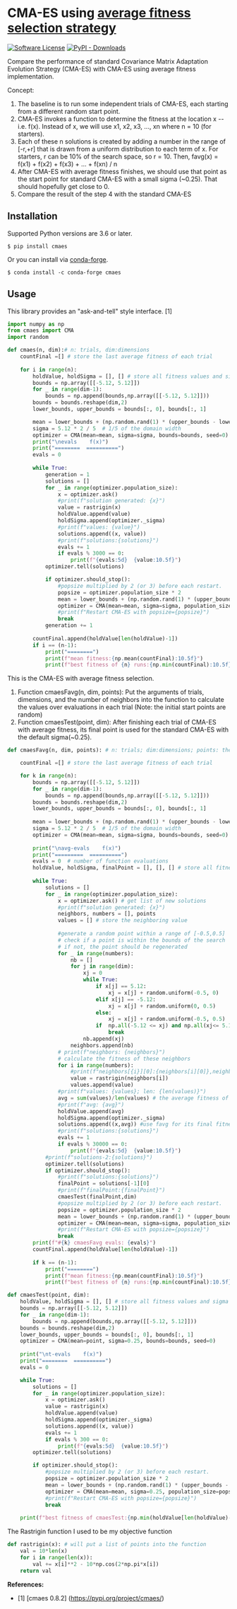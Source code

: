 # CMA-ES using [average fitness selection strategy](https://ieeexplore.ieee.org/document/9870232)
[![Software License](https://img.shields.io/badge/license-MIT-brightgreen.svg?style=flat-square)](./LICENSE) [![PyPI - Downloads](https://img.shields.io/pypi/dw/cmaes)](https://pypistats.org/packages/cmaes)


Compare the performance of standard Covariance Matrix Adaptation Evolution Strategy (CMA-ES) with CMA-ES using average fitness implementation.

Concept: 
1. The baseline is to run some independent trials of CMA-ES, each starting from a different random start point.  
2. CMA-ES invokes a function to determine the fitness at the location x -- i.e. f(x).  Instead of x, we will use x1, x2, x3, ..., xn where n = 10 (for starters).  
3. Each of these n solutions is created by adding a number in the range of [-r,+r] that is drawn from a uniform distribution to each term of x.  For starters, r can be 10% of the search space, so r = 10.  Then, favg(x) = f(x1) + f(x2) + f(x3) + ... + f(xn) / n
4. After CMA-ES with average fitness finishes, we should use that point as the start point for standard CMA-ES with a small sigma (~0.25).  That should hopefully get close to 0.
5. Compare the result of the step 4 with the standard CMA-ES
## Installation

Supported Python versions are 3.6 or later.

```
$ pip install cmaes
```

Or you can install via [conda-forge](https://anaconda.org/conda-forge/cmaes).

```
$ conda install -c conda-forge cmaes
```

## Usage

This library provides an "ask-and-tell" style interface. [1]

```python
import numpy as np
from cmaes import CMA
import random

def cmaes(n, dim):# n: trials, dim:dimensions
    countFinal =[] # store the last average fitness of each trial    
    
    for i in range(n): 
        holdValue, holdSigma = [], [] # store all fitness values and sigma in this trial
        bounds = np.array([[-5.12, 5.12]])
        for _ in range(dim-1):
            bounds = np.append(bounds,np.array([[-5.12, 5.12]]))
        bounds = bounds.reshape(dim,2)
        lower_bounds, upper_bounds = bounds[:, 0], bounds[:, 1]

        mean = lower_bounds + (np.random.rand(1) * (upper_bounds - lower_bounds)) # original point for CMAES
        sigma = 5.12 * 2 / 5  # 1/5 of the domain width
        optimizer = CMA(mean=mean, sigma=sigma, bounds=bounds, seed=0)
        print("\nevals    f(x)")
        print("========  ==========")
        evals = 0
        
        while True:
            generation = 1
            solutions = []
            for _ in range(optimizer.population_size):
                x = optimizer.ask()
                #print(f"solution generated: {x}")
                value = rastrigin(x)
                holdValue.append(value)  
                holdSigma.append(optimizer._sigma)
                #print(f"values: {value}")
                solutions.append((x, value))        
                #print(f"solutions:{solutions}")
                evals += 1
                if evals % 3000 == 0:
                    print(f"{evals:5d}  {value:10.5f}")
            optimizer.tell(solutions)

            if optimizer.should_stop():
                #popsize multiplied by 2 (or 3) before each restart.
                popsize = optimizer.population_size * 2
                mean = lower_bounds + (np.random.rand(1) * (upper_bounds - lower_bounds))
                optimizer = CMA(mean=mean, sigma=sigma, population_size=popsize)
                #print(f"Restart CMA-ES with popsize={popsize}")
                break
            generation += 1
            
        countFinal.append(holdValue[len(holdValue)-1])   
        if i == (n-1):
            print("========")
            print(f"mean fitness:{np.mean(countFinal):10.5f}")
            print(f"best fitness of {n} runs:{np.min(countFinal):10.5f}")
```

This is the CMA-ES with average fitness selection.
1. Function cmaesFavg(n, dim, points): Put the arguments of trials, dimensions, and the number of neighbors into the function to calculate the values over evaluations in each trial (Note: the initial start points are random)
2. Function cmaesTest(point, dim): After finishing each trial of CMA-ES with average fitness, its final point is used for the standard CMA-ES with the default sigma(~0.25).
```python
def cmaesFavg(n, dim, points): # n: trials; dim:dimensions; points: the number of neighbors

    countFinal =[] # store the last average fitness of each trial

    for k in range(n):
        bounds = np.array([[-5.12, 5.12]])
        for _ in range(dim-1):
            bounds = np.append(bounds,np.array([[-5.12, 5.12]]))
        bounds = bounds.reshape(dim,2)
        lower_bounds, upper_bounds = bounds[:, 0], bounds[:, 1]
        
        mean = lower_bounds + (np.random.rand(1) * (upper_bounds - lower_bounds)) # random start point
        sigma = 5.12 * 2 / 5  # 1/5 of the domain width
        optimizer = CMA(mean=mean, sigma=sigma, bounds=bounds, seed=0)
        
        print("\navg-evals    f(x)")
        print("=========  ==========")
        evals = 0  # number of function evaluations
        holdValue, holdSigma, finalPoint = [], [], [] # store all fitness values, sigma, final point in each trial
        
        while True:
            solutions = [] 
            for _ in range(optimizer.population_size):
                x = optimizer.ask() # get list of new solutions
                #print(f"solution generated: {x}")
                neighbors, numbers = [], points
                values = [] # store the neighboring value 
                
                #generate a random point within a range of [-0.5,0.5]
                # check if a point is within the bounds of the search
                # if not, the point should be regenerated 
                for _ in range(numbers):
                    nb = []
                    for j in range(dim):
                        xj = 0            
                        while True: 
                            if x[j] == 5.12:
                                xj = x[j] + random.uniform(-0.5, 0)
                            elif x[j] == -5.12:
                                xj = x[j] + random.uniform(0, 0.5)
                            else:
                                xj = x[j] + random.uniform(-0.5, 0.5)
                            if  np.all(-5.12 <= xj) and np.all(xj<= 5.12):
                                break 
                        nb.append(xj)  
                    neighbors.append(nb)
                # print(f"neighbors: {neighbors}")       
                # calculate the fitness of these neighbors
                for i in range(numbers): 
                    #print(f"neighbors[{i}][0]:{neighbors[i][0]},neighbors[{i}][1]:{neighbors[i][1]}")
                    value = rastrigin(neighbors[i]) 
                    values.append(value) 
                #print(f"values: {values}; len: {len(values)}")
                avg = sum(values)/len(values) # the average fitness of the neighbors
                #print(f"avg: {avg}")
                holdValue.append(avg) 
                holdSigma.append(optimizer._sigma)
                solutions.append((x,avg)) #use favg for its final fitness and start normal CMA-ES from the final x location
                #print(f"solutions:{solutions}")
                evals += 1
                if evals % 30000 == 0:  
                    print(f"{evals:5d}  {value:10.5f}")
            #print(f"solutions-2:{solutions}")
            optimizer.tell(solutions)
            if optimizer.should_stop():
                #print(f"solutions:{solutions}")
                finalPoint = solutions[-1][0]
                #print(f"finalPoint:{finalPoint}")
                cmaesTest(finalPoint,dim)
                #popsize multiplied by 2 (or 3) before each restart.
                popsize = optimizer.population_size * 2
                mean = lower_bounds + (np.random.rand(1) * (upper_bounds - lower_bounds))
                optimizer = CMA(mean=mean, sigma=sigma, population_size=popsize)
                #print(f"Restart CMA-ES with popsize={popsize}")
                break
        print(f"#{k} cmaesFavg evals: {evals}")
        countFinal.append(holdValue[len(holdValue)-1])
        
        if k == (n-1):
            print("========")
            print(f"mean fitness:{np.mean(countFinal):10.5f}")
            print(f"best fitness of {n} runs:{np.min(countFinal):10.5f}")
```
```python
def cmaesTest(point, dim):
    holdValue, holdSigma = [], [] # store all fitness values and sigma in this trial
    bounds = np.array([[-5.12, 5.12]])
    for _ in range(dim-1): 
        bounds = np.append(bounds,np.array([[-5.12, 5.12]]))
    bounds = bounds.reshape(dim,2)
    lower_bounds, upper_bounds = bounds[:, 0], bounds[:, 1]
    optimizer = CMA(mean=point, sigma=0.25, bounds=bounds, seed=0)
    
    print("\nt-evals    f(x)")
    print("========  ==========")
    evals = 0

    while True:
        solutions = []
        for _ in range(optimizer.population_size):
            x = optimizer.ask()
            value = rastrigin(x)
            holdValue.append(value)  
            holdSigma.append(optimizer._sigma)
            solutions.append((x, value))        
            evals += 1
            if evals % 300 == 0:
                print(f"{evals:5d}  {value:10.5f}")
        optimizer.tell(solutions)

        if optimizer.should_stop():
            #popsize multiplied by 2 (or 3) before each restart.
            popsize = optimizer.population_size * 2
            mean = lower_bounds + (np.random.rand(1) * (upper_bounds - lower_bounds))
            optimizer = CMA(mean=mean, sigma=0.25, population_size=popsize)
            #print(f"Restart CMA-ES with popsize={popsize}")
            break
        
    print(f"best fitness of cmaesTest:{np.min(holdValue[len(holdValue)-1]):10.5f}")
```

The Rastrigin function I used to be my objective function

```python
def rastrigin(x): # will put a list of points into the function
    val = 10*len(x)
    for i in range(len(x)):
        val += x[i]**2 - 10*np.cos(2*np.pi*x[i])
    return val   
```

**References:**
* [1] [cmaes 0.8.2] (https://pypi.org/project/cmaes/)